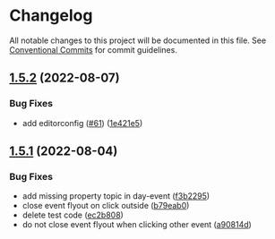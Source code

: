 # Changelog

All notable changes to this project will be documented in this file. See [Conventional Commits](https://conventionalcommits.org) for commit guidelines.

## [1.5.2](https://github.com/tomosterlund/qalendar/compare/v1.5.1...v1.5.2) (2022-08-07)


### Bug Fixes

* add editorconfig ([#61](https://github.com/tomosterlund/qalendar/issues/61)) ([1e421e5](https://github.com/tomosterlund/qalendar/commit/1e421e52110d30ae3e895d1dad7541d6532d0eeb))

## [1.5.1](https://github.com/tomosterlund/qalendar/compare/v1.5.0...v1.5.1) (2022-08-04)


### Bug Fixes

* add missing property topic in day-event ([f3b2295](https://github.com/tomosterlund/qalendar/commit/f3b2295bf271fb36fea98575eea2777fecb9fd3d))
* close event flyout on click outside ([b79eab0](https://github.com/tomosterlund/qalendar/commit/b79eab0de136cfa37b7c78f8319fc444b002f33c))
* delete test code ([ec2b808](https://github.com/tomosterlund/qalendar/commit/ec2b8081cb2dd0aeeef1aa296c88343fb60a7db7))
* do not close event flyout when clicking other event ([a90814d](https://github.com/tomosterlund/qalendar/commit/a90814dfdee72f0fe16de1ab95372535a6018d3c))
